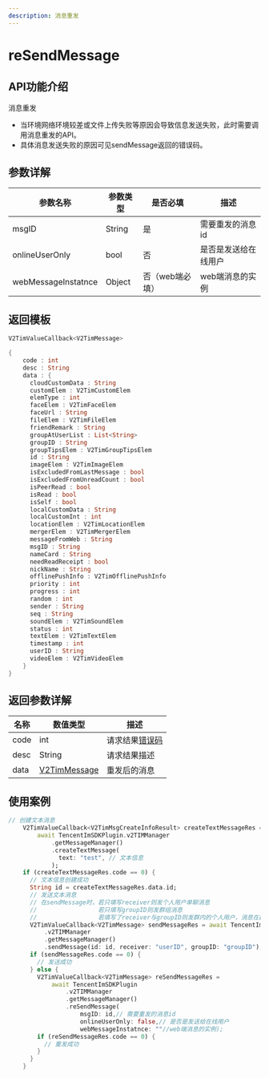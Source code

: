 ```yaml
---
description: 消息重发
---
```


# reSendMessage

## API功能介绍

消息重发

* 当环境网络环境较差或文件上传失败等原因会导致信息发送失败，此时需要调用消息重发的API。
* 具体消息发送失败的原因可见sendMessage返回的错误码。

## 参数详解

| 参数名称                | 参数类型   | 是否必填      | 描述         |
| ------------------- | ------ | --------- | ---------- |
| msgID               | String | 是         | 需要重发的消息id  |
| onlineUserOnly      | bool   | 否         | 是否是发送给在线用户 |
| webMessageInstatnce | Object | 否（web端必填） | web端消息的实例  |

## 返回模板

```dart
V2TimValueCallback<V2TimMessage>

{
    code : int
    desc : String
    data : {
      cloudCustomData : String
      customElem : V2TimCustomElem
      elemType : int
      faceElem : V2TimFaceElem
      faceUrl : String
      fileElem : V2TimFileElem
      friendRemark : String
      groupAtUserList : List<String>
      groupID : String
      groupTipsElem : V2TimGroupTipsElem
      id : String
      imageElem : V2TimImageElem
      isExcludedFromLastMessage : bool
      isExcludedFromUnreadCount : bool
      isPeerRead : bool
      isRead : bool
      isSelf : bool
      localCustomData : String
      localCustomInt : int
      locationElem : V2TimLocationElem
      mergerElem : V2TimMergerElem
      messageFromWeb : String
      msgID : String
      nameCard : String
      needReadReceipt : bool
      nickName : String
      offlinePushInfo : V2TimOfflinePushInfo
      priority : int
      progress : int
      random : int
      sender : String
      seq : String
      soundElem : V2TimSoundElem
      status : int
      textElem : V2TimTextElem
      timestamp : int
      userID : String
      videoElem : V2TimVideoElem
    }
}
```

## 返回参数详解

| 名称   | 数值类型                             | 描述                                                             |
| ---- | -------------------------------- | -------------------------------------------------------------- |
| code | int                              | 请求结果[错误码](https://cloud.tencent.com/document/product/269/1671) |
| desc | String                           | 请求结果描述                                                         |
| data | [V2TimMessage](broken-reference) | 重发后的消息                                                         |

## 使用案例  &#x20;

```dart
// 创建文本消息
    V2TimValueCallback<V2TimMsgCreateInfoResult> createTextMessageRes =
        await TencentImSDKPlugin.v2TIMManager
            .getMessageManager()
            .createTextMessage(
              text: "test", // 文本信息
            );
    if (createTextMessageRes.code == 0) {
      // 文本信息创建成功
      String id = createTextMessageRes.data.id;
      // 发送文本消息
      // 在sendMessage时，若只填写receiver则发个人用户单聊消息
      //                 若只填写groupID则发群组消息
      //                 若填写了receiver与groupID则发群内的个人用户，消息在群聊中显示，只有指定receiver能看见
      V2TimValueCallback<V2TimMessage> sendMessageRes = await TencentImSDKPlugin
          .v2TIMManager
          .getMessageManager()
          .sendMessage(id: id, receiver: "userID", groupID: "groupID");
      if (sendMessageRes.code == 0) {
        // 发送成功
      } else {
        V2TimValueCallback<V2TimMessage> reSendMessageRes =
            await TencentImSDKPlugin
                .v2TIMManager
                .getMessageManager()
                .reSendMessage(
                    msgID: id,// 需要重发的消息id
                    onlineUserOnly: false,// 是否是发送给在线用户
                    webMessageInstatnce: ""//web端消息的实例);
        if (reSendMessageRes.code == 0) {
          // 重发成功
        }
      }
    }
```
